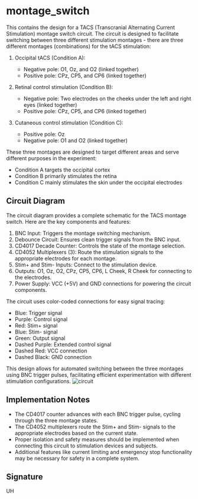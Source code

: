 # montage_switch

This  contains the design for a TACS (Transcranial Alternating Current Stimulation) montage switch circuit. The circuit is designed to facilitate switching between three different stimulation montages - there are three different montages (combinations) for the tACS stimulation:


1. Occipital tACS (Condition A):
   * Negative pole: O1, Oz, and O2 (linked together)
   * Positive pole: CPz, CP5, and CP6 (linked together)

2. Retinal control stimulation (Condition B):
   * Negative pole: Two electrodes on the cheeks under the left and right eyes (linked together)
   * Positive pole: CPz, CP5, and CP6 (linked together)

3. Cutaneous control stimulation (Condition C):
   * Positive pole: Oz
   * Negative pole: O1 and O2 (linked together)

These three montages are designed to target different areas and serve different purposes in the experiment:
* Condition A targets the occipital cortex
* Condition B primarily stimulates the retina
* Condition C mainly stimulates the skin under the occipital electrodes

## Circuit Diagram

The circuit diagram provides a complete schematic for the TACS montage switch. Here are the key components and features:

1. BNC Input: Triggers the montage switching mechanism.
2. Debounce Circuit: Ensures clean trigger signals from the BNC input.
3. CD4017 Decade Counter: Controls the state of the montage selection.
4. CD4052 Multiplexers (3): Route the stimulation signals to the appropriate electrodes for each montage.
5. Stim+ and Stim- Inputs: Connect to the stimulation device.
6. Outputs: O1, Oz, O2, CPz, CP5, CP6, L Cheek, R Cheek for connecting to the electrodes.
7. Power Supply: VCC (+5V) and GND connections for powering the circuit components.

The circuit uses color-coded connections for easy signal tracing:
- Blue: Trigger signal
- Purple: Control signal
- Red: Stim+ signal
- Blue: Stim- signal
- Green: Output signal
- Dashed Purple: Extended control signal
- Dashed Red: VCC connection
- Dashed Black: GND connection

This design allows for automated switching between the three montages using BNC trigger pulses, facilitating efficient experimentation with different stimulation configurations.
![circuit](https://github.com/user-attachments/assets/49fad51c-54ec-4a39-b3e7-d51735917ae3)


## Implementation Notes

- The CD4017 counter advances with each BNC trigger pulse, cycling through the three montage states.
- The CD4052 multiplexers route the Stim+ and Stim- signals to the appropriate electrodes based on the current state.
- Proper isolation and safety measures should be implemented when connecting this circuit to stimulation devices and subjects.
- Additional features like current limiting and emergency stop functionality may be necessary for safety in a complete system.

## Signature
UH
